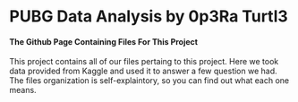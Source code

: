 # PUBG Data Analysis by 0p3Ra Turtl3
#### The Github Page Containing Files For This Project

This project contains all of our files pertaing to this project. Here we took data provided from Kaggle and used it to answer a few question we had. The files organization is self-explaintory, so you can find out what each one means. 
